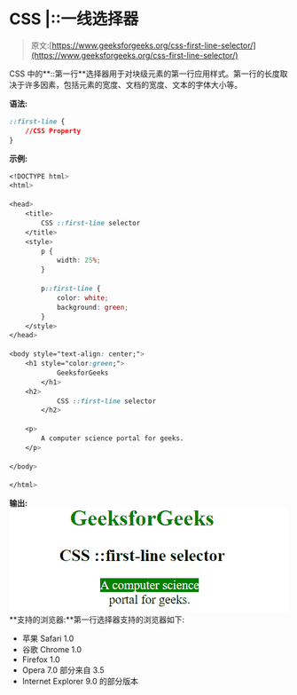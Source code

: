 # CSS |::一线选择器

> 原文:[https://www.geeksforgeeks.org/css-first-line-selector/](https://www.geeksforgeeks.org/css-first-line-selector/)

CSS 中的**::第一行**选择器用于对块级元素的第一行应用样式。第一行的长度取决于许多因素，包括元素的宽度、文档的宽度、文本的字体大小等。

**语法:**

```css
::first-line {
    //CSS Property
}

```

**示例:**

```css
<!DOCTYPE html>
<html>

<head>
    <title>
        CSS ::first-line selector
    </title>
    <style>
        p {
            width: 25%;
        }

        p::first-line {
            color: white;
            background: green;
        }
    </style>
</head>

<body style="text-align: center;">
    <h1 style="color:green;">
            GeeksforGeeks
        </h1>
    <h2>
            CSS ::first-line selector
        </h2>

    <p>
        A computer science portal for geeks.
    </p>

</body>

</html>
```

**输出:**
![firstline](img/64e6d0e2877c65957ef179370fa0fe59.png)
**支持的浏览器:**第一行选择器支持的浏览器如下:

*   苹果 Safari 1.0
*   谷歌 Chrome 1.0
*   Firefox 1.0
*   Opera 7.0 部分来自 3.5
*   Internet Explorer 9.0 的部分版本